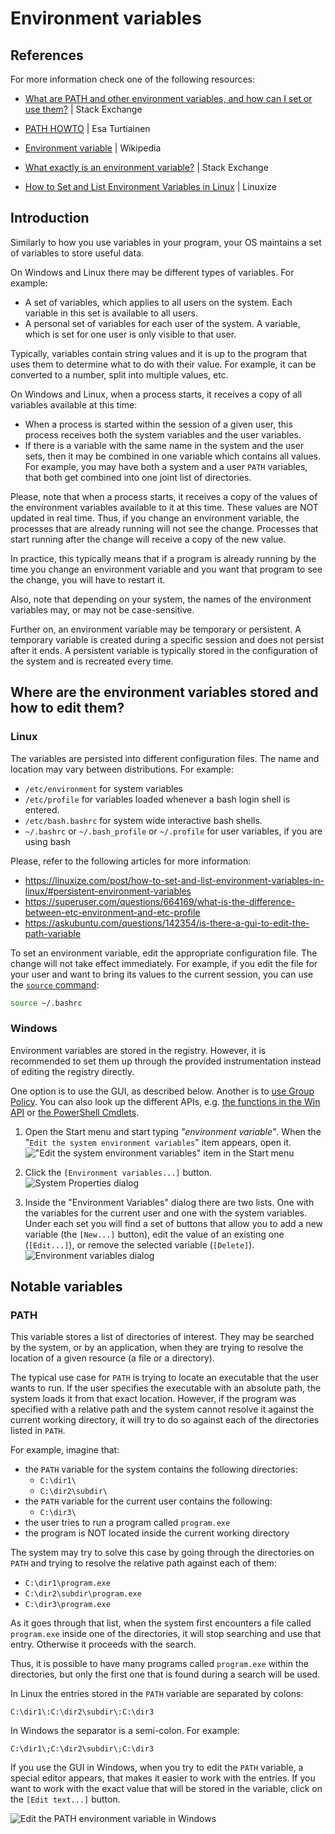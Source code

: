 # Environment variables

## References

For more information check one of the following resources:

* [What are PATH and other environment variables, and how can I set or use them?](https://superuser.com/questions/284342/what-are-path-and-other-environment-variables-and-how-can-i-set-or-use-them) | Stack Exchange

* [PATH HOWTO](https://tldp.org/HOWTO/Path.html) | Esa Turtiainen

* [Environment variable](https://en.wikipedia.org/wiki/Environment_variable) | Wikipedia

* [What exactly is an environment variable?](https://unix.stackexchange.com/questions/91282/what-exactly-is-an-environment-variable) | Stack Exchange

* [How to Set and List Environment Variables in Linux](https://linuxize.com/post/how-to-set-and-list-environment-variables-in-linux/) | Linuxize

## Introduction

Similarly to how you use variables in your program, your OS maintains a set of variables to store useful data.

On Windows and Linux there may be different types of variables. For example:

* A set of variables, which applies to all users on the system. Each variable in this set is available to all users.
* A personal set of variables for each user of the system. A variable, which is set for one user is only visible to that user.

Typically, variables contain string values and it is up to the program that uses them to determine what to do with their value. For example, it can be converted to a number, split into multiple values, etc.

On Windows and Linux, when a process starts, it receives a copy of all variables available at this time:

* When a process is started within the session of a given user, this process receives both the system variables and the user variables.
* If there is a variable with the same name in the system and the user sets, then it may be combined in one variable which contains all values. For example, you may have both a system and a user `PATH` variables, that both get combined into one joint list of directories.

Please, note that when a process starts, it receives a copy of the values of the environment variables available to it at this time. These values are NOT updated in real time. Thus, if you change an environment variable, the processes that are already running will not see the change. Processes that start running after the change will receive a copy of the new value.

In practice, this typically means that if a program is already running by the time you change an environment variable and you want that program to see the change, you will have to restart it.

Also, note that depending on your system, the names of the environment variables may, or may not be case-sensitive.

Further on, an environment variable may be temporary or persistent. A temporary variable is created during a specific session and does not persist after it ends. A persistent variable is typically stored in the configuration of the system and is recreated every time.

## Where are the environment variables stored and how to edit them?

### Linux

The variables are persisted into different configuration files. The name and location may vary between distributions. For example:

* `/etc/environment` for system variables
* `/etc/profile` for variables loaded whenever a bash login shell is entered.
* `/etc/bash.bashrc` for system wide interactive bash shells.
* `~/.bashrc` or `~/.bash_profile` or `~/.profile` for user variables, if you are using bash

Please, refer to the following articles for more information:

* <https://linuxize.com/post/how-to-set-and-list-environment-variables-in-linux/#persistent-environment-variables>
* <https://superuser.com/questions/664169/what-is-the-difference-between-etc-environment-and-etc-profile>
* <https://askubuntu.com/questions/142354/is-there-a-gui-to-edit-the-path-variable>

To set an environment variable, edit the appropriate configuration file. The change will not take effect immediately. For example, if you edit the file for your user and want to bring its values to the current session, you can use the [`source` command](https://linuxize.com/post/bash-source-command/):

```bash
source ~/.bashrc
```

### Windows

Environment variables are stored in the registry. However, it is recommended to set them up through the provided instrumentation instead of editing the registry directly.

One option is to use the GUI, as described below. Another is to [use Group Policy](https://morgantechspace.com/2013/10/add-environment-variable-via-group.html). You can also look up the different APIs, e.g. [the functions in the Win API](https://learn.microsoft.com/en-us/windows/win32/procthread/changing-environment-variables) or [the PowerShell Cmdlets](https://learn.microsoft.com/en-us/powershell/module/microsoft.powershell.core/about/about_environment_variables).

1. Open the Start menu and start typing _"environment variable"_. When the "`Edit the system environment variables`" item appears, open it.
!["Edit the system environment variables" item in the Start menu](start-menu.png)

1. Click the `[Environment variables...]` button.  
![System Properties dialog](system-properties-dialog.png)

1. Inside the "Environment Variables" dialog there are two lists. One with the variables for the current user and one with the system variables. Under each set you will find a set of buttons that allow you to add a new variable (the `[New...]` button), edit the value of an existing one (`[Edit...]`), or remove the selected variable (`[Delete]`).
![Environment variables dialog](environment-variables-dialog.png)

## Notable variables

### PATH

This variable stores a list of directories of interest. They may be searched by the system, or by an application, when they are trying to resolve the location of a given resource (a file or a directory).

The typical use case for `PATH` is trying to locate an executable that the user wants to run. If the user specifies the executable with an absolute path, the system loads it from that exact location. However, if the program was specified with a relative path and the system cannot resolve it against the current working directory, it will try to do so against each of the directories listed in `PATH`.

For example, imagine that:

* the `PATH` variable for the system contains the following directories:
  * `C:\dir1\`
  * `C:\dir2\subdir\`
* the `PATH` variable for the current user contains the following:
  * `C:\dir3\`
* the user tries to run a program called `program.exe`
* the program is NOT located inside the current working directory

The system may try to solve this case by going through the directories on `PATH` and trying to resolve the relative path against each of them:

* `C:\dir1\program.exe`
* `C:\dir2\subdir\program.exe`
* `C:\dir3\program.exe`

As it goes through that list, when the system first encounters a file called `program.exe` inside one of the directories, it will stop searching and use that entry. Otherwise it proceeds with the search.

Thus, it is possible to have many programs called `program.exe` within the directories, but only the first one that is found during a search will be used.

In Linux the entries stored in the `PATH` variable are separated by colons:

    C:\dir1\:C:\dir2\subdir\:C:\dir3

In Windows the separator is a semi-colon. For example:

    C:\dir1\;C:\dir2\subdir\;C:\dir3

If you use the GUI in Windows, when you try to edit the `PATH` variable, a special editor appears, that makes it easier to work with the entries. If you want to work with the exact value that will be stored in the variable, click on the `[Edit text...]` button.

![Edit the PATH environment variable in Windows](edit-path-variable.png)
